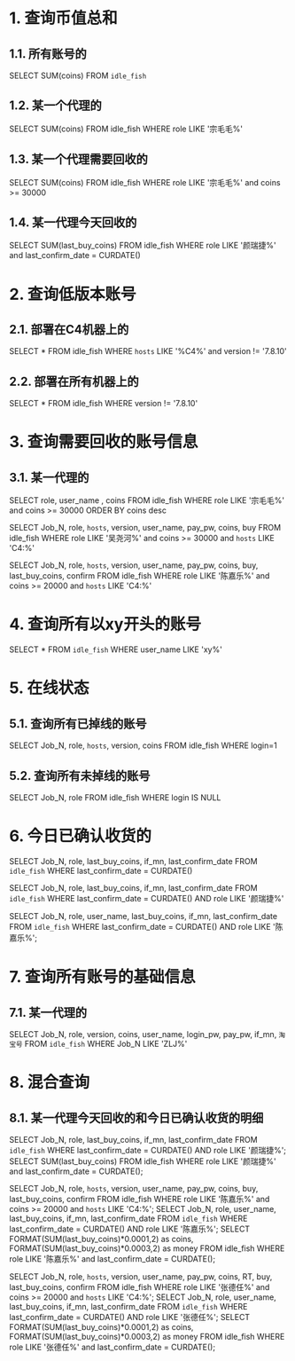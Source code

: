 # 1. 查询币值总和
## 1.1. 所有账号的
SELECT SUM(coins) FROM `idle_fish`
## 1.2. 某一个代理的
SELECT SUM(coins) FROM idle_fish WHERE role LIKE '宗毛毛%'
## 1.3. 某一个代理需要回收的
SELECT SUM(coins) FROM idle_fish WHERE role LIKE '宗毛毛%' and coins >= 30000
## 1.4. 某一代理今天回收的
SELECT SUM(last_buy_coins) FROM idle_fish WHERE role LIKE '颜瑞捷%' and last_confirm_date = CURDATE()

# 2. 查询低版本账号
## 2.1. 部署在C4机器上的
SELECT * FROM idle_fish WHERE `hosts` LIKE '%C4%' and version != '7.8.10'
## 2.2. 部署在所有机器上的
SELECT * FROM idle_fish WHERE version != '7.8.10'

# 3. 查询需要回收的账号信息
## 3.1. 某一代理的

SELECT role, user_name , coins FROM idle_fish WHERE role LIKE '宗毛毛%' and coins >= 30000 ORDER BY coins desc

SELECT Job_N, role, `hosts`, version, user_name, pay_pw, coins, buy FROM idle_fish WHERE role LIKE '吴尧河%' and coins >= 30000 and `hosts` LIKE 'C4:%'

SELECT Job_N, role, `hosts`, version, user_name, pay_pw, coins, buy, last_buy_coins, confirm FROM idle_fish WHERE role LIKE '陈嘉乐%' and coins >= 20000 and `hosts` LIKE 'C4:%'

# 4. 查询所有以xy开头的账号
SELECT * FROM `idle_fish` WHERE user_name LIKE 'xy%'

# 5. 在线状态
## 5.1. 查询所有已掉线的账号
SELECT Job_N, role, `hosts`, version, coins FROM idle_fish WHERE login=1
## 5.2. 查询所有未掉线的账号
SELECT Job_N, role FROM idle_fish WHERE login IS NULL

# 6. 今日已确认收货的

SELECT Job_N, role, last_buy_coins, if_mn, last_confirm_date FROM `idle_fish` WHERE last_confirm_date = CURDATE()

SELECT Job_N, role, last_buy_coins, if_mn, last_confirm_date FROM `idle_fish` WHERE last_confirm_date = CURDATE() AND role LIKE '颜瑞捷%'

SELECT Job_N, role, user_name, last_buy_coins, if_mn, last_confirm_date FROM `idle_fish` WHERE last_confirm_date = CURDATE() AND role LIKE '陈嘉乐%';

# 7. 查询所有账号的基础信息
## 7.1. 某一代理的
SELECT Job_N, role, version, coins, user_name, login_pw, pay_pw, if_mn, `淘宝号` FROM `idle_fish` WHERE Job_N LIKE 'ZLJ%'

# 8. 混合查询
## 8.1. 某一代理今天回收的和今日已确认收货的明细

SELECT Job_N, role, last_buy_coins, if_mn, last_confirm_date FROM `idle_fish` WHERE last_confirm_date = CURDATE() AND role LIKE '颜瑞捷%';
SELECT SUM(last_buy_coins) FROM idle_fish WHERE role LIKE '颜瑞捷%' and last_confirm_date = CURDATE();

SELECT Job_N, role, `hosts`, version, user_name, pay_pw, coins, buy, last_buy_coins, confirm FROM idle_fish WHERE role LIKE '陈嘉乐%' and coins >= 20000 and `hosts` LIKE 'C4:%';
SELECT Job_N, role, user_name, last_buy_coins, if_mn, last_confirm_date FROM `idle_fish` WHERE last_confirm_date = CURDATE() AND role LIKE '陈嘉乐%';
SELECT FORMAT(SUM(last_buy_coins)*0.0001,2) as coins, FORMAT(SUM(last_buy_coins)*0.0003,2) as money FROM idle_fish WHERE role LIKE '陈嘉乐%' and last_confirm_date = CURDATE();

SELECT Job_N, role, `hosts`, version, user_name, pay_pw, coins, RT, buy, last_buy_coins, confirm FROM idle_fish WHERE role LIKE '张德任%' and coins >= 20000 and `hosts` LIKE 'C4:%';
SELECT Job_N, role, user_name, last_buy_coins, if_mn, last_confirm_date FROM `idle_fish` WHERE last_confirm_date = CURDATE() AND role LIKE '张德任%';
SELECT FORMAT(SUM(last_buy_coins)*0.0001,2) as coins, FORMAT(SUM(last_buy_coins)*0.0003,2) as money FROM idle_fish WHERE role LIKE '张德任%' and last_confirm_date = CURDATE();
